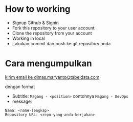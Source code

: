 # How to working

- Signup Github & Signin
- Fork this repository to your user account
- Clone the repository from your account
- Working in local
- Lakukan commit dan push ke git repository anda

# Cara mengumpulkan

<a href="mailto:dimas.maryanto@tabeldata.com">kirim email ke dimas.maryanto@tabeldata.com</a>

dengan format
- Subtitle: `Magang - <position>` contohnya `Magang - DevOps`
- message: 
```text
Nama: <name-lengkap>
Repository URL: <repo-yang-anda-kerjakan>
```

